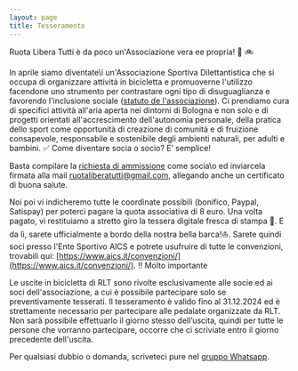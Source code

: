 ```yaml
---
layout: page
title: Tesseramento
---
```

Ruota Libera Tutti è da poco un'Associazione vera ee propria! 🚀 🚲

In aprile siamo diventate\i un'Associazione Sportiva Dilettantistica che si occupa di organizzare attività in bicicletta e promuoverne l'utilizzo facendone uno strumento per contrastare ogni tipo di disuguaglianza e favorendo l'inclusione sociale ([statuto de l'associazione](https://ruota-libera-tutti.github.io/assets/files/RLT-STATUTO_light.pdf)). Ci prendiamo cura di specifici attività all'aria aperta nei dintorni di Bologna e non solo e di progetti orientati all'accrescimento dell'autonomia personale, della pratica dello sport come opportunità di creazione di comunità e di fruizione consapevole, responsabile e sostenibile degli ambienti naturali, per adulti e bambini.
✅ Come diventare socia o socio? E’ semplice!

Basta compilare la [richiesta di ammissione](https://docs.google.com/document/d/1sr9tIRefqNVpkmCIrwqESdFHUEhFs748/edit?usp=sharing&ouid=104347559876622676380&rtpof=true&sd=true) come socia\o ed inviarcela firmata alla mail [ruotaliberatutti@gmail.com](https://ruota-libera-tutti.github.io/ruotaliberatutti@gmail.com), allegando anche un certificato di buona salute.

Noi poi vi indicheremo tutte le coordinate possibili (bonifico, Paypal, Satispay) per poterci pagare la quota associativa di 8 euro. Una volta pagato, vi restituiamo a stretto giro la tessera digitale fresca di stampa 🌊. E da lì, sarete ufficialmente a bordo della nostra bella barca!⛵. Sarete quindi soci presso l'Ente Sportivo AICS e potrete usufruire di tutte le convenzioni, trovabili qui: [https://www.aics.it/convenzioni/](https://www.aics.it/convenzioni/).
‼️ Molto importante

Le uscite in bicicletta di RLT sono rivolte esclusivamente alle socie ed ai soci dell'associazione, a cui è possibile partecipare solo se preventivamente tesserati. Il tesseramento è valido fino al 31.12.2024 ed è strettamente necessario per partecipare alle pedalate organizzate da RLT. Non sarà possibile effettuarlo il giorno stesso dell’uscita, quindi per tutte le persone che vorranno partecipare, occorre che ci scriviate entro il giorno precedente dell'uscita.

Per qualsiasi dubbio o domanda, scriveteci pure nel [gruppo Whatsapp](https://chat.whatsapp.com/L0AhkPWrf7PKQyTK6Fuf16).
